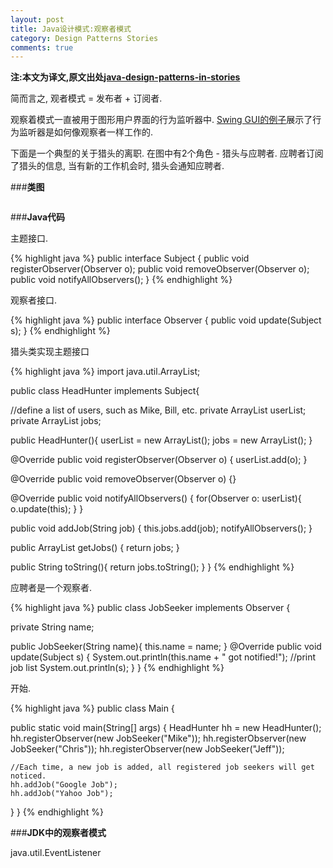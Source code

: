 ```yaml
---
layout: post
title: Java设计模式:观察者模式
category: Design Patterns Stories
comments: true
---
```


**注:本文为译文,原文出处[java-design-patterns-in-stories](http://www.programcreek.com/java-design-patterns-in-stories/)**

简而言之, 观者模式 = 发布者 + 订阅者.<br/>



观察着模式一直被用于图形用户界面的行为监听器中. [Swing GUI的例子](http://www.programcreek.com/2009/01/the-steps-involved-in-building-a-swing-gui-application/)展示了行为监听器是如何像观察者一样工作的.<br/>

下面是一个典型的关于猎头的离职. 在图中有2个角色 - 猎头与应聘者. 应聘者订阅了猎头的信息, 当有新的工作机会时, 猎头会通知应聘者.

###**类图**

<img class="alignleft size-full wp-image-2617" title="observer pattern" alt="" src="http://www.programcreek.com/wp-content/uploads/2011/01/observer-pattern.gif">

###**Java代码**

主题接口.

{% highlight java %}
public interface Subject {
  public void registerObserver(Observer o);
  public void removeObserver(Observer o);
  public void notifyAllObservers();
}
{% endhighlight %}

观察者接口.

{% highlight java %}
public interface Observer {
  public void update(Subject s);
}
{% endhighlight %}

猎头类实现主题接口

{% highlight java %}
import java.util.ArrayList;
 
public class HeadHunter implements Subject{
 
  //define a list of users, such as Mike, Bill, etc.
  private ArrayList<Observer> userList;
  private ArrayList<String> jobs;
 
  public HeadHunter(){
    userList = new ArrayList<Observer>();
    jobs = new ArrayList<String>();
  }
 
  @Override
  public void registerObserver(Observer o) {
    userList.add(o);
  }
 
  @Override
  public void removeObserver(Observer o) {}
 
  @Override
  public void notifyAllObservers() {
    for(Observer o: userList){
      o.update(this);
    }
  }
 
  public void addJob(String job) {
    this.jobs.add(job);
    notifyAllObservers();
  }
 
  public ArrayList<String> getJobs() {
    return jobs;
  }
 
  public String toString(){
    return jobs.toString();
  }
}
{% endhighlight %}

应聘者是一个观察者.

{% highlight java %}
public class JobSeeker implements Observer {
 
  private String name;
 
  public JobSeeker(String name){
    this.name = name;
  }
  @Override
  public void update(Subject s) {
    System.out.println(this.name + " got notified!");
    //print job list
    System.out.println(s);
  }
}
{% endhighlight %}

开始.

{% highlight java %}
public class Main {
 
  public static void main(String[] args) {
    HeadHunter hh = new HeadHunter();
    hh.registerObserver(new JobSeeker("Mike"));
    hh.registerObserver(new JobSeeker("Chris"));
    hh.registerObserver(new JobSeeker("Jeff"));
 
    //Each time, a new job is added, all registered job seekers will get noticed.
    hh.addJob("Google Job");
    hh.addJob("Yahoo Job");
  }
}
{% endhighlight %}

###**JDK中的观察者模式**

java.util.EventListener